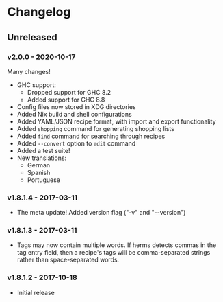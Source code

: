 # Changelog

## Unreleased

### v2.0.0 - 2020-10-17

Many changes!

* GHC support:
  * Dropped support for GHC 8.2
  * Added support for GHC 8.8
* Config files now stored in XDG directories
* Added Nix build and shell configurations
* Added YAML/JSON recipe format, with import and export functionality
* Added `shopping` command for generating shopping lists
* Added `find` command for searching through recipes
* Added `--convert` option to `edit` command
* Added a test suite!
* New translations:
  * German
  * Spanish
  * Portuguese

### v1.8.1.4 - 2017-03-11

* The meta update! Added version flag ("-v" and "--version")

### v1.8.1.3 - 2017-03-11

* Tags may now contain multiple words. If herms detects commas in the
  tag entry field, then a recipe's tags will be comma-separated strings
  rather than space-separated words.

### v1.8.1.2 - 2017-10-18

* Initial release
